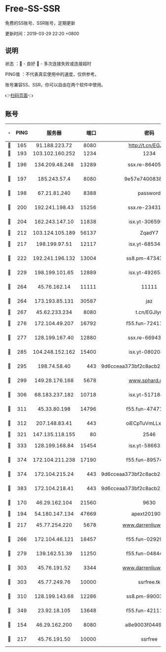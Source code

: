 # Free-SS-SSR

免费的SS账号、SSR账号，定期更新

更新时间：2019-03-29 22:20 +0800

## 说明

状态     ：🙂 - 良好 🙁 - 多次连接失败或连接超时

PING值   ：不代表真实使用中的速度，仅供参考。

账号兼容SS、SSR，你可以自由在两个软件中使用。

👉[扫码页面](https://liesauer.github.io/Free-SS-SSR/)👈

## 账号

|-|PING|服务器|端口|密码|加密方式|区域|
|:----:|:----:|:-----:|-----:|:----:|:----:|:----:|
|🙂|165|91.188.223.72|8080|http://t.cn/EGJIyrl|rc4-md5|RU|
|🙂|193|103.102.160.252|1234|1234|rc4-md5|JP|
|🙂|196|134.209.48.248|13289|ssx.re-86405821|aes-256-cfb|US|
|🙂|197|185.243.57.4|8080|9e57e7400838a01e|chacha20-ietf|US|
|🙂|198|67.21.81.240|8388|password|aes-256-cfb|US|
|🙂|200|192.241.198.43|15256|ssx.re-23431176|aes-256-cfb|US|
|🙂|204|162.243.147.10|11838|isx.yt-30659922|aes-256-cfb|US|
|🙂|212|103.124.105.189|56137|ZqadY7|chacha20|US|
|🙂|217|198.199.97.51|12117|isx.yt-68534554|aes-256-cfb|US|
|🙂|222|192.241.196.132|13004|ss8.pm-47343847|aes-256-cfb|US|
|🙂|229|198.199.101.65|12889|isx.yt-49265808|aes-256-cfb|US|
|🙂|264|45.76.162.14|11111|11111|aes-256-cfb|SG|
|🙂|264|173.193.85.131|30587|jaz|aes-256-cfb|US|
|🙂|267|45.62.233.234|8080|t.cn/EGJIyrl|rc4-md5|CA|
|🙂|276|172.104.49.207|16792|f55.fun-72411432|aes-256-cfb|SG|
|🙂|277|128.199.167.40|12880|ssx.re-66943146|aes-256-cfb|SG|
|🙂|285|104.248.152.162|15400|isx.yt-08020813|aes-256-cfb|SG|
|🙂|295|198.74.58.40|443|9d6cceaa373bf2c8acb22e60b6a58be6|aes-256-cfb|US|
|🙂|299|149.28.176.168|5678|www.sphard.com|aes-256-cfb|AU|
|🙂|306|68.183.237.182|10718|isx.yt-51718808|aes-256-cfb|SG|
|🙂|311|45.33.80.198|14796|f55.fun-47471001|aes-256-cfb|US|
|🙂|312|207.148.83.41|443|oiECpTuVmLLxk4Ts|aes-256-cfb|AU|
|🙂|321|147.135.118.155|80|2546|chacha20|US|
|🙂|333|128.199.168.84|15454|isx.yt-58663210|aes-256-cfb|SG|
|🙂|374|172.104.211.238|17190|f55.fun-89574264|aes-256-cfb|US|
|🙂|374|172.104.215.24|443|9d6cceaa373bf2c8acb22e60b6a58be6|aes-256-cfb|US|
|🙂|383|172.104.218.41|443|9d6cceaa373bf2c8acb22e60b6a58be6|aes-256-cfb|US|
|🙂|170|46.29.162.104|21560|9630|aes-128-ctr|RU|
|🙂|194|54.180.147.134|47669|apext2019001|chacha20|KR|
|🙂|217|45.77.254.220|5678|www.darrenliuwei.com|aes-256-cfb|SG|
|🙂|266|172.104.46.121|18457|f55.fun-02929238|aes-256-cfb|SG|
|🙂|279|139.162.51.39|11250|f55.fun-04844585|aes-256-cfb|SG|
|🙂|303|45.76.191.52|3344|www.darrenliuwei.com|aes-256-cfb|JP|
|🙂|303|45.77.249.76|10000|ssrfree.tk|aes-256-cfb|SG|
|🙂|310|128.199.143.68|12286|ss8.pm-99003865|aes-256-cfb|SG|
|🙂|349|23.92.18.105|13648|f55.fun-42111898|aes-256-cfb|US|
|🙁|154|46.29.162.200|8080|a8e9003f0449cea5|chacha20-ietf|RU|
|🙁|217|45.76.191.50|10000|ssrfree|aes-256-cfb|SG|

